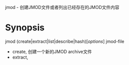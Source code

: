 jmod - 创建JMOD文件或者列出已经存在的JMOD文件内容
# Synopsis
jmod (create|extract|list|describe|hash)\[*options*] jmod-file
- create, 创建一个新的JMOD archive文件
- extract, 